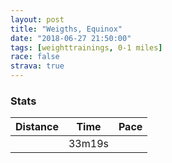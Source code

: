 ```yaml
---
layout: post
title: "Weigths, Equinox"
date: "2018-06-27 21:50:00"
tags: [weighttrainings, 0-1 miles]
race: false
strava: true
---
```


### Stats

| Distance | Time | Pace |
|----------|------|------|
||33m19s||
